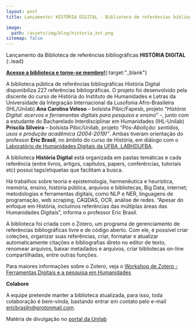 ```yaml
---
layout: post
title: Lançamento! HISTÓRIA DIGITAL - Biblioteca de referências bibliográficas no Zotero

image: 
  path: /assets/img/blog/historia_zot.png
sitemap: false
---
```


Lançamento da Biblioteca de referências bibliográficas **HISTÓRIA DIGITAL**
{:.lead}

[**Acesse a biblioteca e torne-se membro!**](tinyurl.com/yakk58xl){:target:"_blank"}

A biblioteca pública de referências bibliográficas História Digital disponibiliza 227 referências bibliográficas. O projeto foi desenvolvido pela discente do curso de História do Instituto de Humanidades e Letras da Universidade da Integração Internacional da Lusofonia Afro-Brasileira (IHL/Unilab) **Ana Carolina Veloso** – bolsista Pibic/Fapesb, projeto *“História Digital: acervos e ferramentas digitais para pesquisa e ensino”* -, junto com a estudante do Bacharelado Interdisciplinar em Humanidades (IHL-Unilab) **Priscila Silveira** – bolsista Pibic/Unilab, projeto *“Pós-Abolição: sentidos, usos e produção acadêmica (2004-2019)”*. Ambas tiveram orientação do professor **Eric Brasil**, no âmbito do curso de História, em diálogo com o [Laboratório de Humanidades Digitais da UFBA, LABHDUFBA](labhd.ufba.br).

A biblioteca **História Digital** está organizada em pastas temáticas e cada referência (entre livros, artigos, capítulos, papers, conferências, tutoriais etc) possui tags/etiquetas que facilitam a busca.

Há trabalhos sobre teoria e epistemologia, hermenêutica e heurística, memória, ensino, história pública, arquivos e bibliotecas, Big Data, internet; metodologias e ferramentas digitais, como NLP e NER, linguagens de programação, web scraping, CAQDAS, OCR, análise de redes. “Apesar do enfoque em História, incluímos referências das múltiplas áreas das Humanidades Digitais”, informa o professor Eric Brasil.

A biblioteca foi criada com o Zotero, um programa de gerenciamento de referências bibliográficas livre e de código aberto. Com ele, é possível criar coleções, organizar suas referências, criar, formatar e atualizar automaticamente citações e bibliografias direto no editor de texto, renomear arquivos, baixar metadados e arquivos, criar bibliotecas on-line compartilhadas, entre outras funções.

Para maiores informações sobre o Zotero, veja o [Workshop de Zotero - Ferramentas Digitais e a pesquisa em Humanidades](https://youtu.be/I5ohkh5d51Y) 

**Colabore**

A equipe pretende manter a biblioteca atualizada, para isso, toda colaboração é bem-vinda, bastando entrar em contato pelo e-mail ericbrasiln@protonmail.com.

Matéria de divulgação no [portal da Unilab](http://unilab.edu.br/noticias/2021/02/23/projeto-historia-digital-disponibiliza-277-referencias-bibliograficas/)